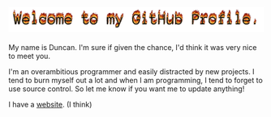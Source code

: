 ![woah, banner ahoy!](banner.gif)
 ---
My name is Duncan. I'm sure if given the chance, I'd think it was very nice to meet you.

I'm an overambitious programmer and easily distracted by new projects.
I tend to burn myself out a lot and when I am programming, I tend to forget to use source control. So let me know if you want me to update anything!
 
I have a [website](https://duncy.nz/). (I think) 



